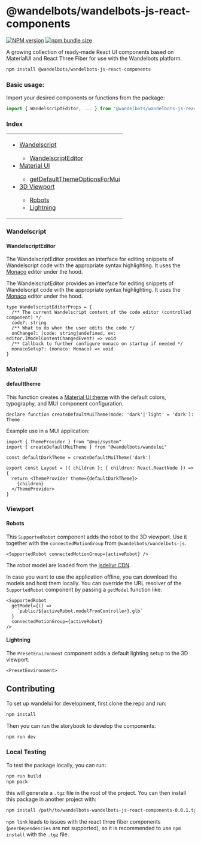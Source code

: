 # @wandelbots/wandelbots-js-react-components

[![NPM version](https://img.shields.io/npm/v/@wandelbots/wandelbots-js-react-components.svg)](https://npmjs.org/package/@wandelbots/wandelbots-js-react-components) [![npm bundle size](https://img.shields.io/bundlephobia/minzip/@wandelbots/wandelbots-js-react-components)](https://bundlephobia.com/package/@wandelbots/wandelbots-js-react-components)

A growing collection of ready-made React UI components based on MaterialUI and React Three Fiber for use with the Wandelbots platform. 

```bash
npm install @wandelbots/wandelbots-js-react-components
```

### Basic usage:

Import your desired components or functions from the package:

```jsx
import { WandelscriptEditor, ... } from '@wandelbots/wandelbots-js-react-components'
```

### Index

<table>
  <tr>
    <td valign="top">
      <ul>
        <li><a href="#wandelscript">Wandelscript</a></li>
        <ul>
          <li><a href="#wandelscripteditor">WandelscriptEditor</a></li>
        </ul>
        <li><a href="#materialui">Material UI</a></li>
        <ul>
          <li><a href="#defaulttheme">getDefaultThemeOptionsForMui</a></li>
        </ul>
        <li><a href="#viewport">3D Viewport</a></li>
        <ul>
          <li><a href="#robots">Robots</a></li>
          <li><a href="#lightning">Lightning</a></li>
        </ul>
      </ul>
    </td>
  </tr>
</table>

### Wandelscript

#### WandelscriptEditor

The WandelscriptEditor provides an interface for editing snippets of Wandelscript code with the appropriate syntax highlighting. It uses the [Monaco](https://microsoft.github.io/monaco-editor/) editor under the hood.

The WandelscriptEditor provides an interface for editing snippets of Wandelscript code with the appropriate syntax highlighting. It uses the [Monaco](https://microsoft.github.io/monaco-editor/) editor under the hood.

```tsx
type WandelscriptEditorProps = {
  /** The current Wandelscript content of the code editor (controlled component) */
  code?: string
  /** What to do when the user edits the code */
  onChange?: (code: string|undefined, ev: editor.IModelContentChangedEvent) => void
  /** Callback to further configure monaco on startup if needed */
  monacoSetup?: (monaco: Monaco) => void
}
```

### MaterialUI

#### defaulttheme

This function creates a [Material UI theme](https://mui.com/material-ui/customization/theming/) with the default colors, typography, and MUI component configuration.

```tsx
declare function createDefaultMuiTheme(mode: 'dark'|'light' = 'dark'): Theme
```

Example use in a MUI application:

```tsx
import { ThemeProvider } from "@mui/system"
import { createDefaultMuiTheme } from "@wandelbots/wandelui"

const defaultDarkTheme = createDefaultMuiTheme('dark')

export const Layout = ({ children }: { children: React.ReactNode }) => {
  return <ThemeProvider theme={defaultDarkTheme}>
    {children}
  </ThemeProvider>
}
```

### Viewport

#### Robots

This `SupportedRobot` component adds the robot to the 3D viewport. Use it together with the `connectedMotionGroup` from `@wandelbots/wandelbots-js`.

```tsx
<SupportedRobot connectedMotionGroup={activeRobot} />
```

The robot model are loaded from the [jsdelivr CDN](https://cdn.jsdelivr.net/gh/wandelbotsgmbh/wandelbots-js-react-components/public/models/).

In case you want to use the application offline, you can download the models and host them locally. You can override the URL resolver of the `SupportedRobot` component by passing a `getModel` function like:

```tsx
<SupportedRobot
  getModel={() =>
    `public/${activeRobot.modelFromController}.glb`
  }
  connectedMotionGroup={activeRobot}
/>
```

#### Lightning 

The `PresetEnvironment` component adds a default lighting setup to the 3D viewport.

```tsx
<PresetEnvironment>
```


## Contributing

To set up wandelui for development, first clone the repo and run:

```bash
npm install
``` 

Then you can run the storybook to develop the components:

```bash
npm run dev
```

### Local Testing

To test the package locally, you can run:

```bash
npm run build
npm pack
```

this will generate a `.tgz` file in the root of the project. You can then install this package in another project with:

```bash
npm install /path/to/wandelbots-wandelbots-js-react-components-0.0.1.tgz
```

`npm link` leads to issues with the react three fiber components (`peerDependencies` are not supported), so it is recommended to use `npm install` with the `.tgz` file.
